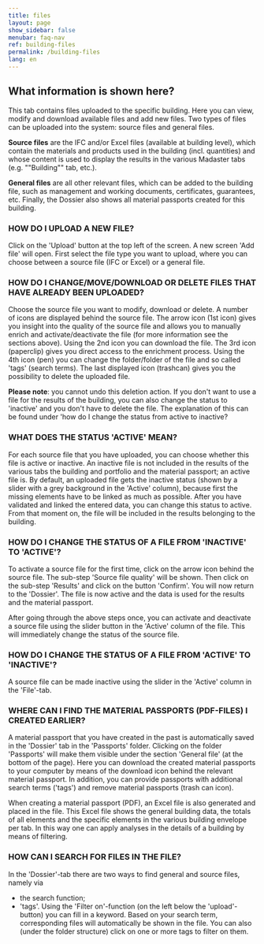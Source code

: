 ```yaml
---
title: files
layout: page
show_sidebar: false
menubar: faq-nav
ref: building-files
permalink: /building-files
lang: en
---
```


## What information is shown here?
This tab contains files uploaded to the specific building. Here you can view, modify and download available files and add new files. Two types of files can be uploaded into the system: source files and general files.

**Source files** are the IFC and/or Excel files (available at building level), which contain the materials and products used in the building (incl. quantities) and whose content is used to display the results in the various Madaster tabs (e.g. ""Building"" tab, etc.).

**General files** are all other relevant files, which can be added to the building file, such as management and working documents, certificates, guarantees, etc. Finally, the Dossier also shows all material passports created for this building.

### HOW DO I UPLOAD A NEW FILE?
Click on the 'Upload' button at the top left of the screen. A new screen 'Add file' will open. First select the file type you want to upload, where you can choose between a source file (IFC or Excel) or a general file.


### HOW DO I CHANGE/MOVE/DOWNLOAD OR DELETE FILES THAT HAVE ALREADY BEEN UPLOADED?
Choose the source file you want to modify, download or delete. A number of icons are displayed behind the source file. The arrow icon (1st icon) gives you insight into the quality of the source file and allows you to manually enrich and activate/deactivate the file (for more information see the sections above). Using the 2nd icon you can download the file. The 3rd icon (paperclip) gives you direct access to the enrichment process. Using the 4th icon (pen) you can change the folder/folder of the file and so called 'tags' (search terms). The last displayed icon (trashcan) gives you the possibility to delete the uploaded file.

**Please note**: you cannot undo this deletion action. If you don't want to use a file for the results of the building, you can also change the status to 'inactive' and you don't have to delete the file. The explanation of this can be found under 'how do I change the status from active to inactive?


### WHAT DOES THE STATUS 'ACTIVE' MEAN?
For each source file that you have uploaded, you can choose whether this file is active or inactive. An inactive file is not included in the results of the various tabs the building and portfolio and the material passport; an active file is. By default, an uploaded file gets the inactive status (shown by a slider with a grey background in the 'Active' column), because first the missing elements have to be linked as much as possible. After you have validated and linked the entered data, you can change this status to active. From that moment on, the file will be included in the results belonging to the building.


### HOW DO I CHANGE THE STATUS OF A FILE FROM 'INACTIVE' TO 'ACTIVE'?
To activate a source file for the first time, click on the arrow icon behind the source file. The sub-step 'Source file quality' will be shown. Then click on the sub-step 'Results' and click on the button 'Confirm'. You will now return to the 'Dossier'. The file is now active and the data is used for the results and the material passport.

After going through the above steps once, you can activate and deactivate a source file using the slider button in the 'Active' column of the file. This will immediately change the status of the source file.


### HOW DO I CHANGE THE STATUS OF A FILE FROM 'ACTIVE' TO 'INACTIVE'?
A source file can be made inactive using the slider in the 'Active' column in the 'File'-tab.


### WHERE CAN I FIND THE MATERIAL PASSPORTS (PDF-FILES) I CREATED EARLIER?
A material passport that you have created in the past is automatically saved in the 'Dossier' tab in the 'Passports' folder. Clicking on the folder 'Passports' will make them visible under the section 'General file' (at the bottom of the page). Here you can download the created material passports to your computer by means of the download icon behind the relevant material passport. In addition, you can provide passports with additional search terms ('tags') and remove material passports (trash can icon).

When creating a material passport (PDF), an Excel file is also generated and placed in the file. This Excel file shows the general building data, the totals of all elements and the specific elements in the various building envelope per tab. In this way one can apply analyses in the details of a building by means of filtering.


### HOW CAN I SEARCH FOR FILES IN THE FILE?
In the 'Dossier'-tab there are two ways to find general and source files, namely via 
- the search function;
- 'tags'.
Using the 'Filter on'-function (on the left below the 'upload'-button) you can fill in a keyword. Based on your search term, corresponding files will automatically be shown in the file. You can also (under the folder structure) click on one or more tags to filter on them.
